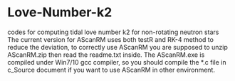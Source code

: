# Love-Number-k2
codes for computing tidal love number k2 for non-rotating neutron stars
The current version for AScanRM uses both testR and RK-4 method to reduce the deviation, to correctly use AScanRM you are supposed to unzip AScanRM.zip then read the readme.txt inside. The AScanRM.exe is compiled under Win7/10 gcc compiler, so you should compile the *.c file in c_Source document if you want to use AScanRM in other environment.
